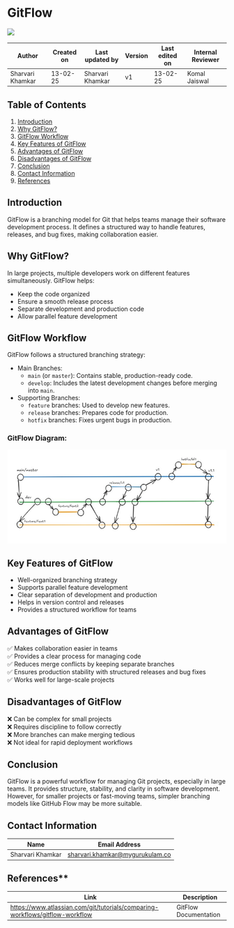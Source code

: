 # GitFlow 

<img src="https://freepngimg.com/icon/download/social_media/3996-git.png" width="150" />

| **Author** | **Created on** | **Last updated by** | **Version** | **Last edited on** | **Internal Reviewer** | 
|------------|----------------|---------------------|-------------|--------------------|----------------------|
| Sharvari Khamkar | 13-02-25      | Sharvari Khamkar    | v1          | 13-02-25           | Komal Jaiswal        | 

## **Table of Contents**
1. [Introduction](#introduction)
2. [Why GitFlow?](#why-gitflow)
3. [GitFlow Workflow](#gitflow-workflow)
4. [Key Features of GitFlow](#key-features-of-gitflow)
5. [Advantages of GitFlow](#advantages-of-gitflow)
6. [Disadvantages of GitFlow](#disadvantages-of-gitflow)
7. [Conclusion](#conclusion)
8. [Contact Information](#contact-information)
9. [References](#references)


## Introduction
GitFlow is a branching model for Git that helps teams manage their software development process. It defines a structured way to handle features, releases, and bug fixes, making collaboration easier.

## Why GitFlow?
In large projects, multiple developers work on different features simultaneously. GitFlow helps:
- Keep the code organized
- Ensure a smooth release process
- Separate development and production code
- Allow parallel feature development

## GitFlow Workflow
GitFlow follows a structured branching strategy:
- Main Branches:
  - `main` (or `master`): Contains stable, production-ready code.
  - `develop`: Includes the latest development changes before merging into `main`.
- Supporting Branches:
  - `feature` branches: Used to develop new features.
  - `release` branches: Prepares code for production.
  - `hotfix` branches: Fixes urgent bugs in production.
  
### GitFlow Diagram:

<img src="img/git.jpg" width="700">

## Key Features of GitFlow
- Well-organized branching strategy
- Supports parallel feature development
- Clear separation of development and production
- Helps in version control and releases
- Provides a structured workflow for teams

## Advantages of GitFlow
✅ Makes collaboration easier in teams  
✅ Provides a clear process for managing code  
✅ Reduces merge conflicts by keeping separate branches  
✅ Ensures production stability with structured releases and bug fixes  
✅ Works well for large-scale projects

## Disadvantages of GitFlow
❌ Can be complex for small projects  
❌ Requires discipline to follow correctly  
❌ More branches can make merging tedious  
❌ Not ideal for rapid deployment workflows

## Conclusion
GitFlow is a powerful workflow for managing Git projects, especially in large teams. It provides structure, stability, and clarity in software development. However, for smaller projects or fast-moving teams, simpler branching models like GitHub Flow may be more suitable.

## Contact Information

| Name| Email Address      |
|-----|--------------------------|
|Sharvari Khamkar |  sharvari.khamkar@mygurukulam.co|


## References**

|Link |	Description|
|------------------------------------|------------------------------------|
|https://www.atlassian.com/git/tutorials/comparing-workflows/gitflow-workflow| GitFlow Documentation

